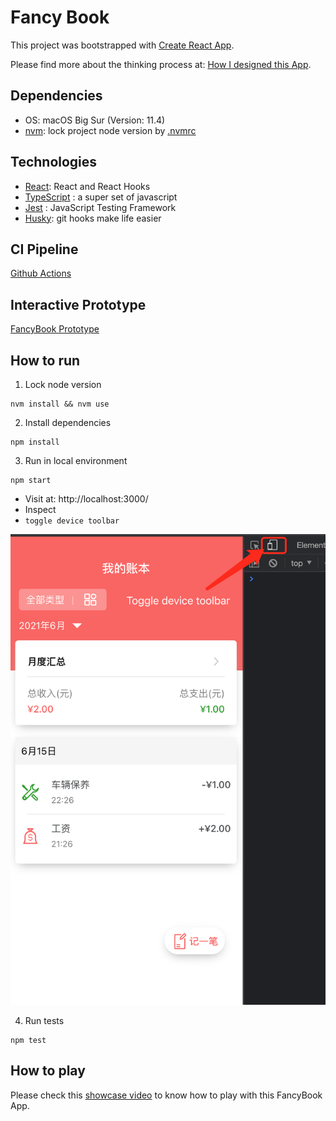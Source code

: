 # Fancy Book

This project was bootstrapped with [Create React App](https://github.com/facebook/create-react-app).

Please find more about the thinking process at: [How I designed this App](./docs/how-I-designed-this-app.md).

## Dependencies

- OS: macOS Big Sur (Version: 11.4)
- [nvm](https://github.com/nvm-sh/nvm): lock project node version by [.nvmrc](./.nvmrc)

## Technologies

- [React](https://reactjs.org/): React and React Hooks
- [TypeScript](https://www.typescriptlang.org/) : a super set of javascript
- [Jest](https://jestjs.io/) : JavaScript Testing Framework
- [Husky](https://typicode.github.io/husky/#/): git hooks make life easier

## CI Pipeline

[Github Actions](https://github.com/hanpanpan200/account-book/actions)

## Interactive Prototype 

[FancyBook Prototype](https://v6.modao.cc/app/6f43d4201ca1893bce787d60a64cb27cc0f7a9fc?simulator_type=device&sticky)

## How to run

1. Lock node version

```
nvm install && nvm use
```

2. Install dependencies

```
npm install
``` 

3. Run in local environment

```
npm start
```

- Visit at: http://localhost:3000/
- Inspect
- `toggle device toolbar`

![inspect.png](./docs/toolbar.png)


4. Run tests

```
npm test
```

## How to play

Please check this [showcase video](docs/videos/showcase.mp4) to know how to play with this FancyBook App.